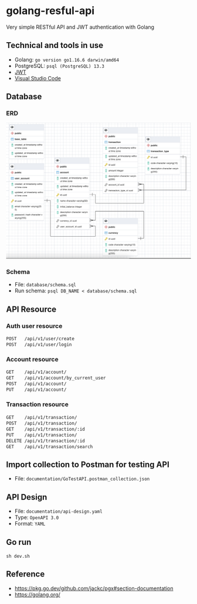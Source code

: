# golang-resful-api
Very simple RESTful API and JWT authentication with Golang

## Technical and tools in use
- Golang: `go version go1.16.6 darwin/amd64`
- PostgreSQL: `psql (PostgreSQL) 13.3`
- [JWT](https://jwt.io/)
- [Visual Studio Code](https://code.visualstudio.com/)

## Database
### ERD
![Go API ERD](images/go-api-erd.png)

### Schema
- File: `database/schema.sql`
- Run schema: `psql DB_NAME < database/schema.sql`

## API Resource

### Auth user resource

```
POST   /api/v1/user/create
POST   /api/v1/user/login
```

### Account resource 
```
GET    /api/v1/account/
GET    /api/v1/account/by_current_user
POST   /api/v1/account/
PUT    /api/v1/account/
```

### Transaction resource 
```
GET    /api/v1/transaction/
POST   /api/v1/transaction/
GET    /api/v1/transaction/:id
PUT    /api/v1/transaction/
DELETE /api/v1/transaction/:id
GET    /api/v1/transaction/search
```

## Import collection to Postman for testing API
- File: `documentation/GoTestAPI.postman_collection.json`

## API Design
- File: `documentation/api-design.yaml`
- Type: `OpenAPI 3.0`
- Format: `YAML`

## Go run

```
sh dev.sh
```

## Reference
- https://pkg.go.dev/github.com/jackc/pgx#section-documentation
- https://golang.org/

